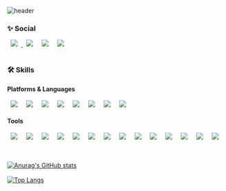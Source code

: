 ![header](https://capsule-render.vercel.app/api?color=gradient&customColorList=0,2,2,5,30&type=waving&height=200&section=header&text=FrontEnd%20Junior%20Developer&fontSize=40&fontAlignY=40)

### ✨ Social

<span>
<a href="https://velog.io/@songe/">
    <img src="https://img.shields.io/badge/Blog-20C997?logo=Velog&logoColor=white"
        style="height : auto; margin-left : 8px; margin-right : 8px;"/>
</a>
    <img src="https://img.shields.io/badge/aassdd6434@gmail.com-EA4335?logo=Gmail&logoColor=white"
        style="height : auto; margin-left : 8px; margin-right : 8px;"/>
    <img src="https://img.shields.io/badge/Notion-000000?logo=Notion&logoColor=white"
        style="height : auto; margin-left : 8px; margin-right : 8px;"/>
    <img src="https://img.shields.io/badge/Slack-4A154B?logo=Slack&logoColor=white"
        style="height : auto; margin-left : 8px; margin-right : 8px;"/>
</span>

<br />
<br />

### 🛠 Skills
#### Platforms & Languages
<span>
    <img src="https://img.shields.io/badge/HTML5-E34F26?logo=HTML5&logoColor=white"
    style="height : auto; margin-left : 8px; margin-right : 8px;"/>
    <img src="https://img.shields.io/badge/CSS3-1572B6?logo=CSS3&logoColor=white"
    style="height : auto; margin-left : 8px; margin-right : 8px;"/>
    <img src="https://img.shields.io/badge/JavaScript-F7DF1E?logo=JavaScript&logoColor=black"
    style="height : auto; margin-left : 8px; margin-right : 8px;"/>
    <img src="https://img.shields.io/badge/TypeScript-3178C6?logo=TypeScript&logoColor=white"
    style="height : auto; margin-left : 8px; margin-right : 8px;"/>
    <img src="https://img.shields.io/badge/Node.js-339933?logo=Node.js&logoColor=white"
    style="height : auto; margin-left : 8px; margin-right : 8px;"/>
    <img src="https://img.shields.io/badge/Vue.js-4FC08D?logo=Vue.js&logoColor=white"
    style="height : auto; margin-left : 8px; margin-right : 8px;"/>
    <img src="https://img.shields.io/badge/React-61DAFB?logo=React&logoColor=white"
    style="height : auto; margin-left : 8px; margin-right : 8px;"/>
    <img src="https://img.shields.io/badge/React Native-61DAFB?logo=React&logoColor=white"
    style="height : auto; margin-left : 8px; margin-right : 8px;"/>
</span>

#### Tools
<span>
    <img src="https://img.shields.io/badge/React Query-FF4154?logo=React Query&logoColor=white"
    style="height : auto; margin-left : 8px; margin-right : 8px;"/>
    <img src="https://img.shields.io/badge/React Table-FF4154?logo=React Table&logoColor=white"
    style="height : auto; margin-left : 8px; margin-right : 8px;"/>
    <img src="https://img.shields.io/badge/React Router-CA4245?logo=React Router&logoColor=white"
    style="height : auto; margin-left : 8px; margin-right : 8px;"/>
    <img src="https://img.shields.io/badge/Sass-CC6699?logo=Sass&logoColor=white"
    style="height : auto; margin-left : 8px; margin-right : 8px;"/>
    <img src="https://img.shields.io/badge/styled components-DB7093?logo=styled-components&logoColor=white"
    style="height : auto; margin-left : 8px; margin-right : 8px;"/>
    <img src="https://img.shields.io/badge/Git-F05032?logo=Git&logoColor=white"
    style="height : auto; margin-left : 8px; margin-right : 8px;"/>
    <img src="https://img.shields.io/badge/Vite-646CFF?logo=Vite&logoColor=white"
    style="height : auto; margin-left : 8px; margin-right : 8px;"/>
    <img src="https://img.shields.io/badge/Webpack-8DD6F9?logo=Webpack&logoColor=white"
    style="height : auto; margin-left : 8px; margin-right : 8px;"/>
     <img src="https://img.shields.io/badge/Babel-F9DC3E?logo=Babel&logoColor=white"
    style="height : auto; margin-left : 8px; margin-right : 8px;"/>
    <img src="https://img.shields.io/badge/ESLint-4B32C3?logo=ESLint&logoColor=white"
    style="height : auto; margin-left : 8px; margin-right : 8px;"/>
    <img src="https://img.shields.io/badge/Prettier-F7B93E?logo=Prettier&logoColor=white"
    style="height : auto; margin-left : 8px; margin-right : 8px;"/>
    <img src="https://img.shields.io/badge/Axios-5A29E4?logo=Axios&logoColor=white"
    style="height : auto; margin-left : 8px; margin-right : 8px;"/>
    <img src="https://img.shields.io/badge/Netlify-00C7B7?logo=Netlify&logoColor=white"
    style="height : auto; margin-left : 8px; margin-right : 8px;"/>
    <img src="https://img.shields.io/badge/Swiper-6332F6?logo=Swiper&logoColor=white"
    style="height : auto; margin-left : 8px; margin-right : 8px;"/>
</span>

<br />
<br />
<br />

[![Anurag's GitHub stats](https://github-readme-stats.vercel.app/api?username=SongE12&count_private=true&show_icons=true&theme=dracula)](https://github.com/anuraghazra/github-readme-stats)
<br />
<br />
[![Top Langs](https://github-readme-stats.vercel.app/api/top-langs/?username=SongE12&layout=compact&theme=dracula&langs_count=10)](https://github.com/anuraghazra/github-readme-stats)

